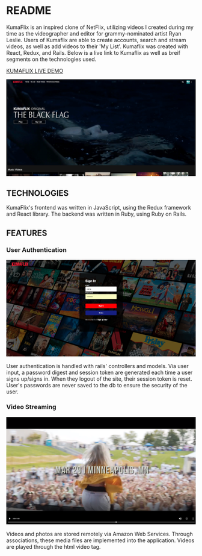 # README
KumaFlix is an inspired clone of NetFlix, utilizing videos I created during my time as the videographer and editor for grammy-nominated artist Ryan Leslie. Users of Kumaflix are able to create accounts, search and stream videos, as well as add videos to their 'My List'. Kumaflix was created with React, Redux, and Rails. Below is a live link to Kumaflix as well as breif segments on the technologies used. 

[KUMAFLIX LIVE DEMO](https://kumaflix.herokuapp.com/#/login)

![alt text](https://github.com/anthonykumasaka/KumaFlix/blob/master/app/assets/images/Readme_assets/readme_video_index.png)

## TECHNOLOGIES
KumaFlix's frontend was written in JavaScript, using the Redux framework and React library. The backend was written in Ruby, using Ruby on Rails. 

## FEATURES
### User Authentication
![alt text](https://github.com/anthonykumasaka/KumaFlix/blob/master/app/assets/images/Readme_assets/login.png)

User authentication is handled with rails' controllers and models. Via user input, a password digest and session token are generated each time a user signs up/signs in. When they logout of the site, their session token is reset. User's passwords are never saved to the db to ensure the security of the user. 

### Video Streaming
![alt text](https://github.com/anthonykumasaka/KumaFlix/blob/master/app/assets/images/Readme_assets/Screen%20Shot%202018-12-21%20at%202.41.48%20PM.png)

Videos and photos are stored remotely via Amazon Web Services. Through associations, these media files are implemented into the application. Videos are played through the html video tag. 


